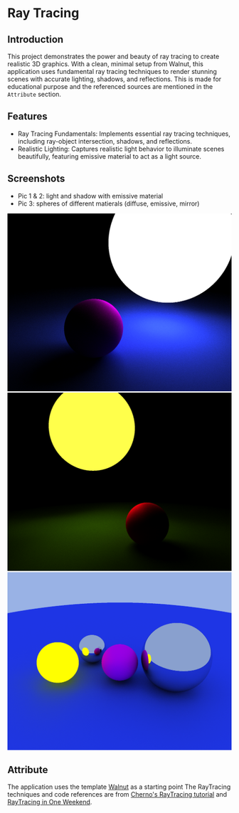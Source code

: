 # Ray Tracing

## Introduction
This project demonstrates the power and beauty of ray tracing to create realistic 3D graphics. With a clean, minimal setup from Walnut, this application uses fundamental ray tracing techniques to render stunning scenes with accurate lighting, shadows, and reflections. This is made for educational purpose and the referenced sources are mentioned in the `Attribute` section.

## Features
* Ray Tracing Fundamentals: Implements essential ray tracing techniques, including ray-object intersection, shadows, and reflections.
* Realistic Lighting: Captures realistic light behavior to illuminate scenes beautifully, featuring emissive material to act as a light source.

## Screenshots
* Pic 1 & 2: light and shadow with emissive material
* Pic 3: spheres of different matierals (diffuse, emissive, mirror)

<img src="https://github.com/ngol0/RayTracing/blob/master/1.png" width="900" title="pic 1">
<img src="https://github.com/ngol0/RayTracing/blob/master/2.png" width="900" title="pic 2">
<img src="https://github.com/ngol0/RayTracing/blob/master/3.png" width="900" title="pic 3">

## Attribute
The application uses the template [Walnut](https://github.com/StudioCherno/Walnut) as a starting point The RayTracing techniques and code references are from [Cherno's RayTracing tutorial](https://www.youtube.com/watch?v=gfW1Fhd9u9Q) and [RayTracing in One Weekend](https://raytracing.github.io/books/RayTracingInOneWeekend.html).
